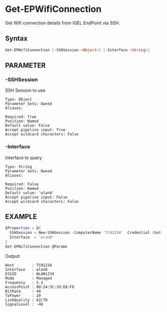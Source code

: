 # Get-EPWifiConnection

Get Wifi connection details from IGEL EndPoint via SSH.

## Syntax

```powershell
Get-EPWifiConnection [-SSHSession <Object>] [-Interface <String>]
```

## PARAMETER

### -SSHSession

SSH Session to use

```code
Type: Object
Parameter Sets: Owned
Aliases:

Required: True
Position: Named
Default value: False
Accept pipeline input: True
Accept wildcard characters: False
```

### -Interface

Interface to query

```code
Type: String
Parameter Sets: Owned
Aliases:

Required: False
Position: Named
Default value: 'wlan0'
Accept pipeline input: False
Accept wildcard characters: False
```

## EXAMPLE

```powershell
$Properties = @{
  SSHSession = New-SSHSession -ComputerName 'TC01234' -Credential (Get-Credential) -AcceptKey
  Interface  = 'wlan0'
}
Get-EPWifiConnection @Params
```

Output:

```console
Host        : TC01234
Interface   : wlan0
ESSID       : WLAN1234
Mode        : Managed
Frequency   : 5.3
AccessPoint : 00:24:5C:29:E8:F8
BitRate     : 48
TxPower     : 20
LinkQuality : 62/70
SignalLevel : -48
```